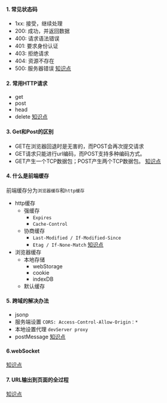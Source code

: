 <!--
 * @Author: jxzuo
 * @Date: 2021-04-23 17:39:05
 * @LastEditTime: 2021-04-23 23:20:47
 * @LastEditors: jxzuo
-->
#### 1. 常见状态码
* 1xx: 接受，继续处理
* 200: 成功，并返回数据
* 400: 请求语法错误
* 401: 要求身份认证
* 403: 拒绝请求
* 404: 资源不存在
* 500: 服务器错误
[知识点](https://blog.csdn.net/banana960531/article/details/85621865)

#### 2. 常用HTTP请求
* get 
* post
* head
* delete
[知识点](https://www.cnblogs.com/zhouwenfan-home/p/11334101.html)

#### 3. Get和Post的区别
* GET在浏览器回退时是无害的，而POST会再次提交请求
* GET请求只能进行url编码，而POST支持多种编码方式。
* GET产生一个TCP数据包；POST产生两个TCP数据包。
[知识点](https://blog.csdn.net/qq_37174383/article/details/86687758)

#### 4. 什么是前端缓存
前端缓存分为`浏览器缓存`和`http缓存`
* http缓存
    * 强缓存
        * `Expires`
        * `Cache-Control`
    * 协商缓存
        * `Last-Modified / If-Modified-Since`
        * `Etag / If-None-Match`
    [知识点](https://www.jianshu.com/p/256d0873c398)
* 浏览器缓存
    * 本地存储
        * webStorage
        * cookie
        * indexDB
    * 默认缓存
#### 5. 跨域的解决办法
* jsonp
* 服务端设置 `CORS: Access-Control-Allow-Origin：*`
* 本地设置代理 `devServer proxy`
* postMessage
[知识点](https://www.cnblogs.com/sdcs/p/8484905.html)

#### 6.webSocket
[知识点](https://zhuanlan.zhihu.com/p/74326818)

#### 7. URL输出到页面的全过程
[知识点](https://blog.csdn.net/wlk2064819994/article/details/79756669)

